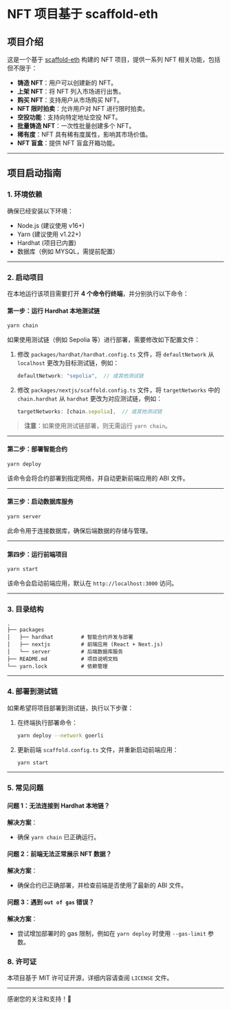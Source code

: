 # NFT 项目基于 scaffold-eth

## 项目介绍

这是一个基于 [scaffold-eth](https://github.com/scaffold-eth/scaffold-eth) 构建的 NFT 项目，提供一系列 NFT 相关功能，包括但不限于：

- **铸造 NFT**：用户可以创建新的 NFT。
- **上架 NFT**：将 NFT 列入市场进行出售。
- **购买 NFT**：支持用户从市场购买 NFT。
- **NFT 限时拍卖**：允许用户对 NFT 进行限时拍卖。
- **空投功能**：支持向特定地址空投 NFT。
- **批量铸造 NFT**：一次性批量创建多个 NFT。
- **稀有度**：NFT 具有稀有度属性，影响其市场价值。
- **NFT 盲盒**：提供 NFT 盲盒开箱功能。

---

## 项目启动指南

### 1. 环境依赖

确保已经安装以下环境：

- Node.js (建议使用 v16+)
- Yarn (建议使用 v1.22+)
- Hardhat (项目已内置)
- 数据库（例如 MYSQL，需提前配置）

---

### 2. 启动项目

在本地运行该项目需要打开 **4 个命令行终端**，并分别执行以下命令：

#### **第一步：运行 Hardhat 本地测试链**

```bash
yarn chain
```

如果使用测试链（例如 Sepolia 等）进行部署，需要修改如下配置文件：

1. 修改 `packages/hardhat/hardhat.config.ts` 文件，将 `defaultNetwork` 从 `localhost` 更改为目标测试链，例如：

   ```ts
   defaultNetwork: "sepolia",  // 或其他测试链
   ```

2. 修改 `packages/nextjs/scaffold.config.ts` 文件，将 `targetNetworks` 中的 `chain.hardhat` 从 `hardhat` 更改为对应测试链，例如：

   ```ts
   targetNetworks: [chain.sepolia],  // 或其他测试链
   ```

> **注意**：如果使用测试链部署，则无需运行 `yarn chain`。

---

#### **第二步：部署智能合约**

```bash
yarn deploy
```

该命令会将合约部署到指定网络，并自动更新前端应用的 ABI 文件。

---

#### **第三步：启动数据库服务**

```bash
yarn server
```

此命令用于连接数据库，确保后端数据的存储与管理。

---

#### **第四步：运行前端项目**

```bash
yarn start
```

该命令会启动前端应用，默认在 `http://localhost:3000` 访问。

---

### 3. 目录结构

```
.
├── packages
│   ├── hardhat         # 智能合约开发与部署
│   ├── nextjs          # 前端应用 (React + Next.js)
│   └── server          # 后端数据库服务
├── README.md           # 项目说明文档
└── yarn.lock           # 依赖管理
```

---

### 4. 部署到测试链

如果希望将项目部署到测试链，执行以下步骤：


1. 在终端执行部署命令：

   ```bash
   yarn deploy --network goerli
   ```

2. 更新前端 `scaffold.config.ts` 文件，并重新启动前端应用：

   ```bash
   yarn start
   ```

---

### 5. 常见问题

#### 问题 1：无法连接到 Hardhat 本地链？

**解决方案**：

- 确保 `yarn chain` 已正确运行。

#### 问题 2：前端无法正常展示 NFT 数据？

**解决方案**：

- 确保合约已正确部署，并检查前端是否使用了最新的 ABI 文件。

#### 问题 3：遇到 `out of gas` 错误？

**解决方案**：

- 尝试增加部署时的 gas 限制，例如在 `yarn deploy` 时使用 `--gas-limit` 参数。


### 8. 许可证

本项目基于 MIT 许可证开源，详细内容请查阅 `LICENSE` 文件。

---

感谢您的关注和支持！🎉

